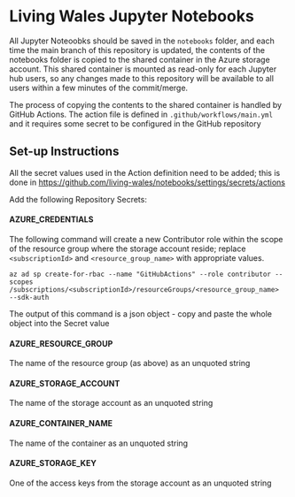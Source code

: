 # Living Wales Jupyter Notebooks

All Jupyter Noteoobks should be saved in the `notebooks` folder, and each time the main branch of this repository is updated, the contents of the notebooks
folder is copied to the shared container in the Azure storage account. This shared container is mounted as read-only for each Jupyter hub users, so any
changes made to this repository will be available to all users within a few minutes of the commit/merge.

The process of copying the contents to the shared container is handled by GitHub Actions. The action file is defined in `.github/workflows/main.yml` and it
requires some secret to be configured in the GitHub repository

## Set-up Instructions

All the secret values used in the Action definition need to be added; this is done in https://github.com/living-wales/notebooks/settings/secrets/actions

Add the following Repository Secrets:
#### AZURE_CREDENTIALS  
The following command will create a new Contributor role within the scope of the resource group where the storage account reside; replace `<subscriptionId>` and `<resource_group_name>` with appropriate values. 
```
az ad sp create-for-rbac --name "GitHubActions" --role contributor --scopes /subscriptions/<subscriptionId>/resourceGroups/<resource_group_name>  --sdk-auth
```
The output of this command is a json object - copy and paste the whole object into the Secret value

#### AZURE_RESOURCE_GROUP
The name of the resource group (as above) as an unquoted string

#### AZURE_STORAGE_ACCOUNT
The name of the storage account as an unquoted string

#### AZURE_CONTAINER_NAME
The name of the container as an unquoted string

#### AZURE_STORAGE_KEY
One of the access keys from the storage account as an unquoted string



